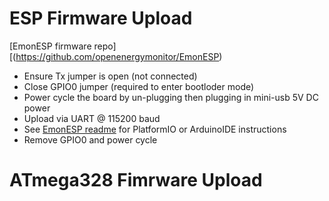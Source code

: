 # ESP Firmware Upload 

[EmonESP firmware repo][(https://github.com/openenergymonitor/EmonESP)

- Ensure Tx jumper is open (not connected)
- Close GPIO0 jumper (required to enter bootloder mode)
- Power cycle the board by un-plugging then plugging in mini-usb 5V DC power 
- Upload via UART @ 115200 baud 
- See [EmonESP readme](https://github.com/openenergymonitor/EmonESP) for PlatformIO or ArduinoIDE instructions
- Remove GPIO0 and power cycle

# ATmega328 Fimrware Upload 
